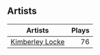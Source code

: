 ## Artists
Artists | Plays 
----- | -----: 
[Kimberley Locke](/artists/kimberley-locke-122102) | 76

